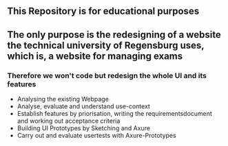 
## This Repository is for educational purposes
## The only purpose is the redesigning of a website the technical university of Regensburg uses, which is, a website for managing exams

### Therefore we won't code but redesign the whole UI and its features

  - Analysing the existing Webpage
  - Analyse, evaluate and understand use-context
  - Establish features by priorisation, writing the requirementsdocument and working out acceptance criteria
  - Building UI Prototypes by Sketching and Axure
  - Carry out and evaluate usertests with Axure-Prototypes
